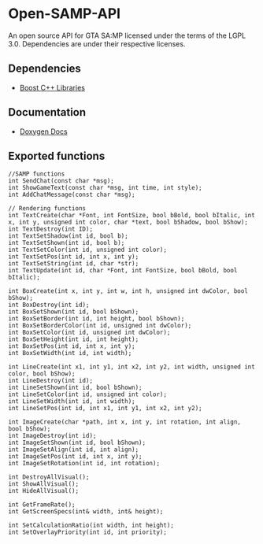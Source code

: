 Open-SAMP-API
=============

An open source API for GTA SA:MP licensed under the terms of the LGPL 3.0. Dependencies are under their respective licenses.

Dependencies
------------
- [Boost C++ Libraries](http://www.boost.org/)

Documentation
------------
- [Doxygen Docs](http://www.samp-api.net/doc/)

Exported functions
-------------------
```
//SAMP functions
int SendChat(const char *msg);
int ShowGameText(const char *msg, int time, int style);
int AddChatMessage(const char *msg);

// Rendering functions
int TextCreate(char *Font, int FontSize, bool bBold, bool bItalic, int x, int y, unsigned int color, char *text, bool bShadow, bool bShow);
int TextDestroy(int ID);
int TextSetShadow(int id, bool b);
int TextSetShown(int id, bool b);
int TextSetColor(int id, unsigned int color);
int TextSetPos(int id, int x, int y);
int TextSetString(int id, char *str);
int TextUpdate(int id, char *Font, int FontSize, bool bBold, bool bItalic);

int BoxCreate(int x, int y, int w, int h, unsigned int dwColor, bool bShow);
int BoxDestroy(int id);
int BoxSetShown(int id, bool bShown);
int BoxSetBorder(int id, int height, bool bShown);
int BoxSetBorderColor(int id, unsigned int dwColor);
int BoxSetColor(int id, unsigned int dwColor);
int BoxSetHeight(int id, int height);
int BoxSetPos(int id, int x, int y);
int BoxSetWidth(int id, int width);

int LineCreate(int x1, int y1, int x2, int y2, int width, unsigned int color, bool bShow);
int LineDestroy(int id);
int LineSetShown(int id, bool bShown);
int LineSetColor(int id, unsigned int color);
int LineSetWidth(int id, int width);
int LineSetPos(int id, int x1, int y1, int x2, int y2);

int ImageCreate(char *path, int x, int y, int rotation, int align, bool bShow);
int ImageDestroy(int id);
int ImageSetShown(int id, bool bShown);
int ImageSetAlign(int id, int align);
int ImageSetPos(int id, int x, int y);
int ImageSetRotation(int id, int rotation);

int DestroyAllVisual();
int ShowAllVisual();
int HideAllVisual();

int GetFrameRate();
int GetScreenSpecs(int& width, int& height);

int SetCalculationRatio(int width, int height);
int SetOverlayPriority(int id, int priority);
```
